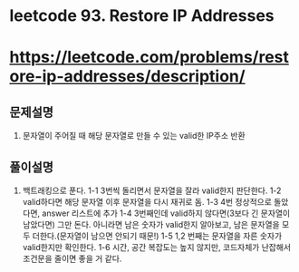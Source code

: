 # leetcode 93. Restore IP Addresses
# https://leetcode.com/problems/restore-ip-addresses/description/

## 문제설명
1. 문자열이 주어질 때 해당 문자열로 만들 수 있는 valid한 IP주소 반환

## 풀이설명 
1. 백트래킹으로 푼다. 
1-1 3번씩 돌리면서 문자열을 잘라 valid한지 판단한다.
1-2 valid하다면 해당 문자열 이후 문자열을 다시 재귀로 돔.
1-3 4번 정상적으로 돌았다면, answer 리스트에 추가 
1-4 3번째인데 valid하지 않다면(3보다 긴 문자열이 남았다면) 그만 돈다. 아니라면 남은 숫자가 valid한지 알아보고, 남은 문자열을 모두 더한다.(문자열이 남으면 안되기 때문!)
1-5 1,2 번째는 문자열을 자른 숫자가 valid한지만 확인한다. 
1-6 시간, 공간 복잡도는 높지 않지만, 코드자체가 난잡해서 조건문을 줄이면 좋을 거 같다.    